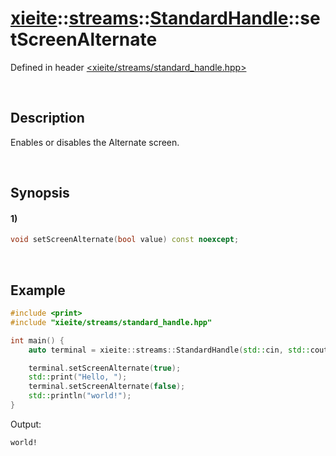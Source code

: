 # [xieite](../../../../../xieite.md)\:\:[streams](../../../../../streams.md)\:\:[StandardHandle](../../../standard_handle.md)\:\:setScreenAlternate
Defined in header [<xieite/streams/standard_handle.hpp>](../../../../../../include/xieite/streams/standard_handle.hpp)

&nbsp;

## Description
Enables or disables the Alternate screen.

&nbsp;

## Synopsis
#### 1)
```cpp
void setScreenAlternate(bool value) const noexcept;
```

&nbsp;

## Example
```cpp
#include <print>
#include "xieite/streams/standard_handle.hpp"

int main() {
    auto terminal = xieite::streams::StandardHandle(std::cin, std::cout);

    terminal.setScreenAlternate(true);
    std::print("Hello, ");
    terminal.setScreenAlternate(false);
    std::println("world!");
}
```
Output:
```
world!
```
